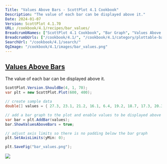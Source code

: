 ```yaml
---
Title: "Values Above Bars - ScottPlot 4.1 Cookbook"
Description: "The value of each bar can be displayed above it."
Date: 2024-01-07
Version: ScottPlot 4.1.70
URL: /cookbook/4.1/recipes/bar_values/
BreadcrumbNames: ["ScottPlot 4.1 Cookbook", "Bar Graph", "Values Above Bars"]
BreadcrumbUrls: ["/cookbook/4.1/", "/cookbook/4.1/category/plottable-bar-graph", "/cookbook/4.1/recipes/bar_values/"]
SearchUrl: "/cookbook/4.1/search/"
OgImage: "/cookbook/4.1/images/bar_values.png"
---
```


<h2><a id='values-above-bars' href='/cookbook/4.1/recipes/bar_values/'>Values Above Bars</a></h2>

The value of each bar can be displayed above it.

```cs
ScottPlot.Version.ShouldBe(4, 1, 70);
var plt = new ScottPlot.Plot(600, 400);

// create sample data
double[] values = { 27.3, 23.1, 21.2, 16.1, 6.4, 19.2, 18.7, 17.3, 20.3, 13.1 };

// add a bar graph to the plot and enable values to be displayed above each bar
var bar = plt.AddBar(values);
bar.ShowValuesAboveBars = true;

// adjust axis limits so there is no padding below the bar graph
plt.SetAxisLimits(yMin: 0);

plt.SaveFig("bar_values.png");
```

<img src='../../images/bar_values.png' class='d-block mx-auto my-5' />



